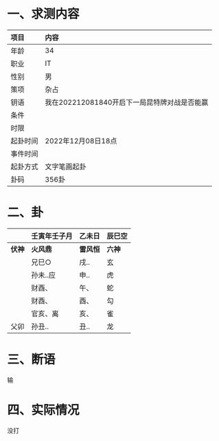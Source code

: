# 一、求测内容

| 项目     | 内容                                         |
| :------- | :------------------------------------------- |
| 年龄     | 34                                           |
| 职业     | IT                                           |
| 性别     | 男                                           |
| 策项     | 杂占                                         |
| 钥语     | 我在202212081840开启下一局昆特牌对战是否能赢 |
| 条件     |                                              |
| 时限     |                                              |
| 起卦时间 | 2022年12月08日18点                           |
| 事件时间 |                                              |
| 起卦方式 | 文字笔画起卦                                 |
| 卦码     | 356卦                                        |

# 二、卦

|                | 壬寅年壬子月     | 乙未日           | 辰巳空         |
| :------------- | :--------------- | :--------------- | :------------- |
| **伏神** | **火风鼎** | **雷风恒** | **六神** |
|                | 兄巳○           | 戌..             | 玄             |
|                | 孙未..应         | 申..             | 虎             |
|                | 财酉、           | 午、             | 蛇             |
|                | 财酉、           | 酉、             | 勾             |
|                | 官亥、离         | 亥、             | 雀             |
| 父卯           | 孙丑..           | 丑..             | 龙             |

# 三、断语

输

# 四、实际情况

没打
